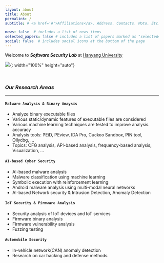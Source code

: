 ```yaml
---
layout: about
title: About
permalink: /
subtitle: # <a href='#'>Affiliations</a>. Address. Contacts. Moto. Etc.

news: false  # includes a list of news items
selected_papers: false # includes a list of papers marked as "selected={true}"
social: false  # includes social icons at the bottom of the page
---
```


Welcome to ***Software Security Lab*** at [Hanyang University](https://www.hanyang.ac.kr/)

![](https://img.freepik.com/premium-photo/hacker-attack-computer-hardware-microchip-while-process-data-through-internet-network-3d-rendering-insecure-cyber-security-exploit-database-breach-concept-virus-malware-unlock-warning-screen_44651-655.jpg?w=2000){: width="100%" height="auto"}

<br>

### ***Our Research Areas***
--- 

#### `Malware Analysis & Binary Anaysis`
- Analyze binary executable files
- Various static/dynamic features of executable files are considered
- Various machine learning techniques are tested to improve analysis accuracy
- Analysis tools: PEiD, PEview, IDA Pro, Cuckoo Sandbox, PIN tool, Ollydbg, …
- Topics: CFG analysis, API-based analysis, frequency-based analysis, Visualization, …

#### `AI-based Cyber Security`
- AI-based malware analysis
- Malware classification using machine learning
- Symbolic execution with reinforcement learning
- Android malware analysis using multi-modal neural networks
- AI-based Network security & Intrusion Detection, Anomaly Detection

#### `IoT Security & Firmware Analysis`
- Security analysis of IoT devices and IoT services
- Firmware binary analysis
- Firmware vulnerability analysis
- Fuzzing testing

#### `Automobile Security` 
- In-vehicle network(CAN) anomaly detection
- Research on car hacking and defense methods

<br>